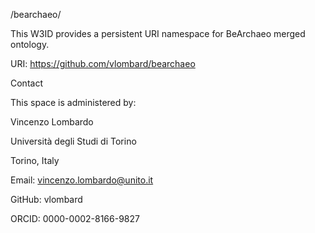/bearchaeo/

This W3ID provides a persistent URI namespace for BeArchaeo merged ontology.

URI: https://github.com/vlombard/bearchaeo


Contact

This space is administered by:

Vincenzo Lombardo 

Università degli Studi di Torino 

Torino, Italy 

Email: vincenzo.lombardo@unito.it 

GitHub: vlombard 

ORCID: 0000-0002-8166-9827
